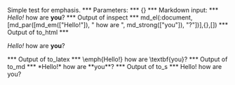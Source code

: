 Simple test for emphasis.
*** Parameters: ***
{}
*** Markdown input: ***
*Hello!* how are **you**?
*** Output of inspect ***
md_el(:document,[md_par([md_em(["Hello!"]), " how are ", md_strong(["you"]), "?"])],{},[])
*** Output of to_html ***
<p><em>Hello!</em> how are <strong>you</strong>?</p>
*** Output of to_latex ***
\emph{Hello!} how are \textbf{you}?
*** Output of to_md ***
*Hello!* how are **you**?
*** Output of to_s ***
Hello! how are you?
